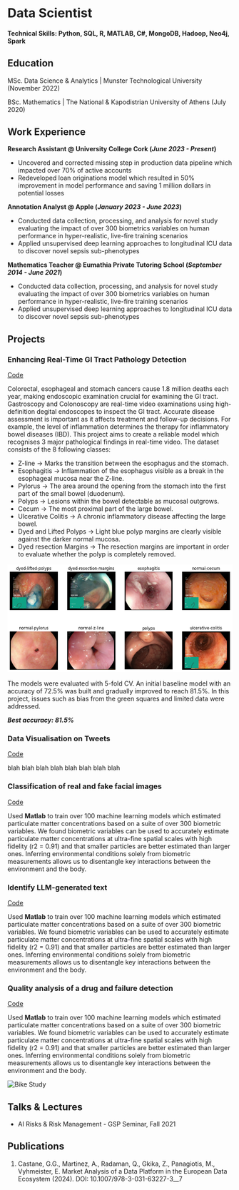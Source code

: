 # Data Scientist

#### Technical Skills: Python, SQL, R, MATLAB, C#, MongoDB, Hadoop, Neo4j, Spark

## Education

MSc. Data Science & Analytics | Munster Technological University (November 2022)

BSc. Mathematics | The National & Kapodistrian University of Athens (July 2020)


## Work Experience
**Research Assistant @ University College Cork (_June 2023 - Present_)**
- Uncovered and corrected missing step in production data pipeline which impacted over 70% of active accounts
- Redeveloped loan originations model which resulted in 50% improvement in model performance and saving 1 million dollars in potential losses

**Annotation Analyst @ Apple (_January 2023 - June 2023_)**
- Conducted data collection, processing, and analysis for novel study evaluating the impact of over 300 biometrics variables on human performance in hyper-realistic, live-fire training scenarios
- Applied unsupervised deep learning approaches to longitudinal ICU data to discover novel sepsis sub-phenotypes

**Mathematics Teacher @ Eumathia Private Tutoring School (_September 2014 - June 2021_)**
- Conducted data collection, processing, and analysis for novel study evaluating the impact of over 300 biometrics variables on human performance in hyper-realistic, live-fire training scenarios
- Applied unsupervised deep learning approaches to longitudinal ICU data to discover novel sepsis sub-phenotypes

## Projects
### Enhancing Real-Time GI Tract Pathology Detection
[Code](https://github.com/DimBik/DimBik/blob/main/Projects/Enhancing%20Real-Time%20GI%20Tract%20Pathology%20Detection.ipynb)

Colorectal, esophageal and stomach cancers cause 1.8 million deaths each year, making endoscopic examination crucial for examining the GI tract. Gastroscopy and Colonoscopy are real-time video examinations using high-definition degital endoscopes to inspect the GI tract. Accurate disease assessment is important as it affects treatment and follow-up decisions. For example, the level of inflammation determines the therapy for inflammatory bowel diseases (IBD). This project aims to create a reliable model which recognises 3 major pathological findings in real-time video. The dataset consists of the 8 following classes:

- Z-line -> Marks the transition between the esophagus and the stomach.
- Esophagitis -> Inflammation of the esophagus visible as a break in the esophageal mucosa near the Z-line.
- Pylorus -> The area around the opening from the stomach into the first part of the small bowel (duodenum).
- Polyps -> Lesions within the bowel detectable as mucosal outgrows.
- Cecum -> The most proximal part of the large bowel.
- Ulcerative Colitis -> A chronic inflammatory disease affecting the large bowel.
- Dyed and Lifted Polyps -> Light blue polyp margins are clearly visible against the darker normal mucosa.
- Dyed resection Margins -> The resection margins are important in order to evaluate whether the polyp is completely removed.

![8 Classes](/Photos/output.png)

The models were evaluated with 5-fold CV. An initial baseline model with an accuracy of 72.5% was built and gradually improved to reach 81.5%. In this project, issues such as bias from the green squares and limited data were addressed.

**_Best accuracy: 81.5%_**


### Data Visualisation on Tweets
[Code](https://www.mdpi.com/1424-8220/22/11/4240)

blah blah blah blah blah blah blah blah

### Classification of real and fake facial images
[Code](https://www.mdpi.com/1424-8220/22/11/4240)

Used **Matlab** to train over 100 machine learning models which estimated particulate matter concentrations based on a suite of over 300 biometric variables. We found biometric variables can be used to accurately estimate particulate matter concentrations at ultra-fine spatial scales with high fidelity (r2 = 0.91) and that smaller particles are better estimated than larger ones. Inferring environmental conditions solely from biometric measurements allows us to disentangle key interactions between the environment and the body.

### Identify LLM-generated text
[Code](https://www.mdpi.com/1424-8220/22/11/4240)

Used **Matlab** to train over 100 machine learning models which estimated particulate matter concentrations based on a suite of over 300 biometric variables. We found biometric variables can be used to accurately estimate particulate matter concentrations at ultra-fine spatial scales with high fidelity (r2 = 0.91) and that smaller particles are better estimated than larger ones. Inferring environmental conditions solely from biometric measurements allows us to disentangle key interactions between the environment and the body.

### Quality analysis of a drug and failure detection
[Code](https://www.mdpi.com/1424-8220/22/11/4240)

Used **Matlab** to train over 100 machine learning models which estimated particulate matter concentrations based on a suite of over 300 biometric variables. We found biometric variables can be used to accurately estimate particulate matter concentrations at ultra-fine spatial scales with high fidelity (r2 = 0.91) and that smaller particles are better estimated than larger ones. Inferring environmental conditions solely from biometric measurements allows us to disentangle key interactions between the environment and the body.

![Bike Study](/assets/img/bike_study.jpeg)

## Talks & Lectures
- AI Risks & Risk Management - GSP Seminar, Fall 2021

## Publications
1. Castane, G.G., Martinez, A., Radaman, Q., Gkika, Z., Panagiotis, M., Vyhmeister, E. Market Analysis of a Data Platform in the European Data Ecosystem (2024). DOI: 10.1007/978-3-031-63227-3__7
